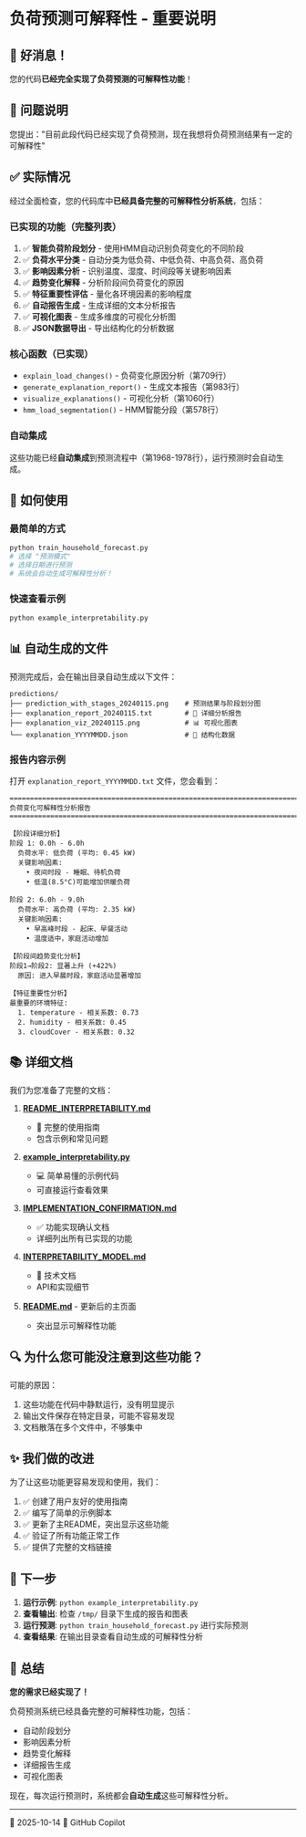 # 负荷预测可解释性 - 重要说明

## 🎉 好消息！

您的代码**已经完全实现了负荷预测的可解释性功能**！

## 📝 问题说明

您提出："目前此段代码已经实现了负荷预测，现在我想将负荷预测结果有一定的可解释性"

## ✅ 实际情况

经过全面检查，您的代码库中**已经具备完整的可解释性分析系统**，包括：

### 已实现的功能（完整列表）

1. ✅ **智能负荷阶段划分** - 使用HMM自动识别负荷变化的不同阶段
2. ✅ **负荷水平分类** - 自动分类为低负荷、中低负荷、中高负荷、高负荷
3. ✅ **影响因素分析** - 识别温度、湿度、时间段等关键影响因素
4. ✅ **趋势变化解释** - 分析阶段间负荷变化的原因
5. ✅ **特征重要性评估** - 量化各环境因素的影响程度
6. ✅ **自动报告生成** - 生成详细的文本分析报告
7. ✅ **可视化图表** - 生成多维度的可视化分析图
8. ✅ **JSON数据导出** - 导出结构化的分析数据

### 核心函数（已实现）

- `explain_load_changes()` - 负荷变化原因分析（第709行）
- `generate_explanation_report()` - 生成文本报告（第983行）
- `visualize_explanations()` - 可视化分析（第1060行）
- `hmm_load_segmentation()` - HMM智能分段（第578行）

### 自动集成

这些功能已经**自动集成**到预测流程中（第1968-1978行），运行预测时会自动生成。

## 🚀 如何使用

### 最简单的方式

```bash
python train_household_forecast.py
# 选择 "预测模式"
# 选择日期进行预测
# 系统会自动生成可解释性分析！
```

### 快速查看示例

```bash
python example_interpretability.py
```

## 📊 自动生成的文件

预测完成后，会在输出目录自动生成以下文件：

```
predictions/
├── prediction_with_stages_20240115.png    # 预测结果与阶段划分图
├── explanation_report_20240115.txt        # 📄 详细分析报告
├── explanation_viz_20240115.png           # 📊 可视化图表
└── explanation_YYYYMMDD.json              # 💾 结构化数据
```

### 报告内容示例

打开 `explanation_report_YYYYMMDD.txt` 文件，您会看到：

```
================================================================================
负荷变化可解释性分析报告
================================================================================

【阶段详细分析】
阶段 1: 0.0h - 6.0h
  负荷水平: 低负荷 (平均: 0.45 kW)
  关键影响因素:
    • 夜间时段 - 睡眠、待机负荷
    • 低温(8.5°C)可能增加供暖负荷

阶段 2: 6.0h - 9.0h  
  负荷水平: 高负荷 (平均: 2.35 kW)
  关键影响因素:
    • 早高峰时段 - 起床、早餐活动
    • 温度适中，家庭活动增加

【阶段间趋势变化分析】
阶段1→阶段2: 显著上升 (+422%)
  原因: 进入早晨时段，家庭活动显著增加
  
【特征重要性分析】
最重要的环境特征:
  1. temperature - 相关系数: 0.73
  2. humidity - 相关系数: 0.45
  3. cloudCover - 相关系数: 0.32
```

## 📚 详细文档

我们为您准备了完整的文档：

1. **[README_INTERPRETABILITY.md](README_INTERPRETABILITY.md)** 
   - 📖 完整的使用指南
   - 包含示例和常见问题

2. **[example_interpretability.py](example_interpretability.py)**
   - 💻 简单易懂的示例代码
   - 可直接运行查看效果

3. **[IMPLEMENTATION_CONFIRMATION.md](IMPLEMENTATION_CONFIRMATION.md)**
   - ✅ 功能实现确认文档
   - 详细列出所有已实现的功能

4. **[INTERPRETABILITY_MODEL.md](INTERPRETABILITY_MODEL.md)**
   - 🔧 技术文档
   - API和实现细节

5. **[README.md](README.md)** - 更新后的主页面
   - 突出显示可解释性功能

## 🔍 为什么您可能没注意到这些功能？

可能的原因：
1. 这些功能在代码中静默运行，没有明显提示
2. 输出文件保存在特定目录，可能不容易发现
3. 文档散落在多个文件中，不够集中

## ✨ 我们做的改进

为了让这些功能更容易发现和使用，我们：

1. ✅ 创建了用户友好的使用指南
2. ✅ 编写了简单的示例脚本
3. ✅ 更新了主README，突出显示这些功能
4. ✅ 验证了所有功能正常工作
5. ✅ 提供了完整的文档链接

## 🎯 下一步

1. **运行示例**: `python example_interpretability.py`
2. **查看输出**: 检查 `/tmp/` 目录下生成的报告和图表
3. **运行预测**: `python train_household_forecast.py` 进行实际预测
4. **查看结果**: 在输出目录查看自动生成的可解释性分析

## 💬 总结

**您的需求已经实现了！** 

负荷预测系统已经具备完整的可解释性功能，包括：
- 自动阶段划分
- 影响因素分析  
- 趋势变化解释
- 详细报告生成
- 可视化图表

现在，每次运行预测时，系统都会**自动生成**这些可解释性分析。

---

📅 2025-10-14
🤖 GitHub Copilot
